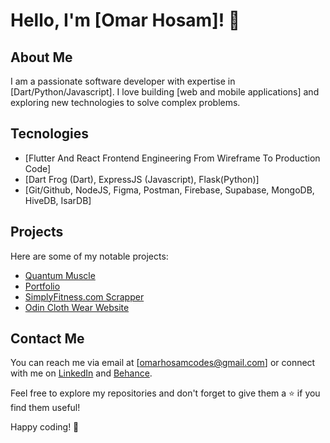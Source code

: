 # Hello, I'm [Omar Hosam]! 👋

## About Me
I am a passionate software developer with expertise in [Dart/Python/Javascript]. I love building [web and mobile applications] and exploring new technologies to solve complex problems.

## Tecnologies
- [Flutter And React Frontend Engineering From Wireframe To Production Code]
- [Dart Frog (Dart), ExpressJS (Javascript), Flask(Python)]
- [Git/Github, NodeJS, Figma, Postman, Firebase, Supabase, MongoDB, HiveDB, IsarDB]

## Projects
Here are some of my notable projects:

- [Quantum Muscle](https://github.com/OmarHosamCodes/quantum_muscle)
- [Portfolio](https://github.com/OmarHosamCodes/oh_website)
- [SimplyFitness.com Scrapper](https://github.com/OmarHosamCodes/Simply-Fitness-Web-Scrapper)
- [Odin Cloth Wear Website](https://github.com/OmarHosamCodes/odin-cloth-wear)



## Contact Me
You can reach me via email at [omarhosamcodes@gmail.com] or connect with me on [LinkedIn](https://www.linkedin.com/in/omarhosamcodes/) and [Behance](https://www.behance.net/OmarHosamCodes).

Feel free to explore my repositories and don't forget to give them a ⭐️ if you find them useful!

Happy coding! 🚀
